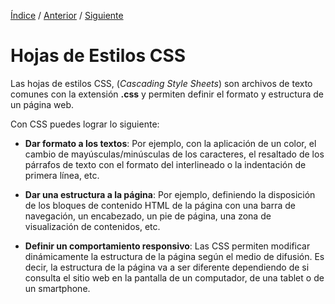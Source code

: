 [Índice](../readme.md) / [Anterior](../readme.md) / [Siguiente](../estilos/selectores_css.md)

# Hojas de Estilos CSS

Las hojas de estilos CSS, (_Cascading Style Sheets_) son archivos de texto comunes con la extensión **.css** y permiten definir el formato y estructura de un página web.

Con CSS puedes lograr lo siguiente:

- **Dar formato a los textos**: Por ejemplo, con la aplicación de un color, el cambio de mayúsculas/minúsculas de los caracteres, el resaltado de los párrafos de texto con el formato del interlineado o la indentación de primera línea, etc.

- **Dar una estructura a la página**: Por ejemplo, definiendo la disposición de los bloques de contenido HTML de la página con una barra de navegación, un encabezado, un pie de página, una zona de visualización de contenidos, etc.

- **Definir un comportamiento responsivo**: Las CSS permiten modificar dinámicamente la estructura de la página según el medio de difusión. Es decir, la estructura de la página va a ser diferente dependiendo de si consulta el sitio web en la pantalla de un computador, de una tablet o de un smartphone.